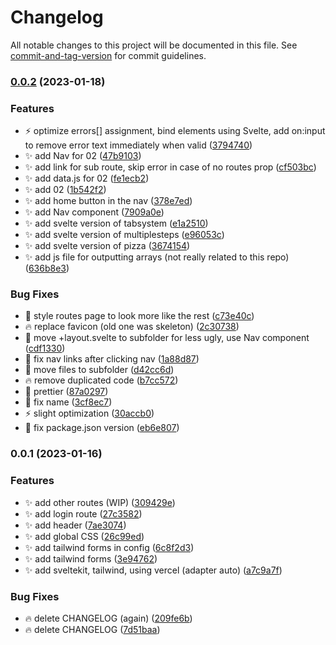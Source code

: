 # Changelog

All notable changes to this project will be documented in this file. See [commit-and-tag-version](https://github.com/absolute-version/commit-and-tag-version) for commit guidelines.

### [0.0.2](https://github.com/henrikvilhelmberglund/frontend-projekt-23-svelte/compare/v0.0.1...v0.0.2) (2023-01-18)


### Features

* :zap: optimize errors[] assignment, bind elements using Svelte, add on:input to remove error text immediately when valid ([3794740](https://github.com/henrikvilhelmberglund/frontend-projekt-23-svelte/commit/37947404399941d2ffeb3e87360892719e7d2d9b))
* :sparkles: add Nav for 02 ([47b9103](https://github.com/henrikvilhelmberglund/frontend-projekt-23-svelte/commit/47b91031ee966020d6e56a7fbe94a26f78e85e71))
* :sparkles: add link for sub route, skip error in case of no routes prop ([cf503bc](https://github.com/henrikvilhelmberglund/frontend-projekt-23-svelte/commit/cf503bc21c30b4f83bbb2252a4605572e9cdfe17))
* :sparkles: add data.js for 02 ([fe1ecb2](https://github.com/henrikvilhelmberglund/frontend-projekt-23-svelte/commit/fe1ecb258d9bf05cb6c5f170952c25bbb0292dfb))
* :sparkles: add 02 ([1b542f2](https://github.com/henrikvilhelmberglund/frontend-projekt-23-svelte/commit/1b542f2ecc0e9ddd2ffd4b32a2f11f998a8be18a))
* :sparkles: add home button in the nav ([378e7ed](https://github.com/henrikvilhelmberglund/frontend-projekt-23-svelte/commit/378e7ed55be456e1f339de5fbc6b8a05d1e69245))
* :sparkles: add Nav component ([7909a0e](https://github.com/henrikvilhelmberglund/frontend-projekt-23-svelte/commit/7909a0e8b35c27b87d9ca712c9dde999ebaea515))
* :sparkles: add svelte version of tabsystem ([e1a2510](https://github.com/henrikvilhelmberglund/frontend-projekt-23-svelte/commit/e1a25102dbd0e8b542bb1a5e8ed74f2ecd2d8b45))
* :sparkles: add svelte version of multiplesteps ([e96053c](https://github.com/henrikvilhelmberglund/frontend-projekt-23-svelte/commit/e96053c1b245864f508de59ad53d500d11facafc))
* :sparkles: add svelte version of pizza ([3674154](https://github.com/henrikvilhelmberglund/frontend-projekt-23-svelte/commit/3674154e16c6df643fb1474a8011e6f4ea7e918b))
* :sparkles: add js file for outputting arrays (not really related to this repo) ([636b8e3](https://github.com/henrikvilhelmberglund/frontend-projekt-23-svelte/commit/636b8e38e8f548f914f2a8a6a2be3a0bcfa2a546))


### Bug Fixes

* :lipstick: style routes page to look more like the rest ([c73e40c](https://github.com/henrikvilhelmberglund/frontend-projekt-23-svelte/commit/c73e40ca416672e83621a94b3ba2e40f85945226))
* :fire: replace favicon (old one was skeleton) ([2c30738](https://github.com/henrikvilhelmberglund/frontend-projekt-23-svelte/commit/2c307383cb77a8933e6a3122e49411e49ac5bbef))
* :bug: move +layout.svelte to subfolder for less ugly, use Nav component ([cdf1330](https://github.com/henrikvilhelmberglund/frontend-projekt-23-svelte/commit/cdf13300f37da645d75bbbe448757d4ca7215b01))
* :bug: fix nav links after clicking nav ([1a88d87](https://github.com/henrikvilhelmberglund/frontend-projekt-23-svelte/commit/1a88d8787c23364d2a5804f9419b872e4f7b4327))
* :art: move files to subfolder ([d42cc6d](https://github.com/henrikvilhelmberglund/frontend-projekt-23-svelte/commit/d42cc6dacd1e0e5ef2fd8e7ad10bfa37d274c495))
* :fire: remove duplicated code ([b7cc572](https://github.com/henrikvilhelmberglund/frontend-projekt-23-svelte/commit/b7cc572d18ef98190f7bb39314486bd8a74ad873))
* :lipstick: prettier ([87a0297](https://github.com/henrikvilhelmberglund/frontend-projekt-23-svelte/commit/87a0297b1ae70f1fb087ed378d7f1c6c680e8775))
* :bug: fix name ([3cf8ec7](https://github.com/henrikvilhelmberglund/frontend-projekt-23-svelte/commit/3cf8ec7cb3459bb9aff27427ef3bafbb077c47c2))
* :zap: slight optimization ([30accb0](https://github.com/henrikvilhelmberglund/frontend-projekt-23-svelte/commit/30accb08810fc37873833ea128b9066bd0aa1110))
* :bug: fix package.json version ([eb6e807](https://github.com/henrikvilhelmberglund/frontend-projekt-23-svelte/commit/eb6e8074c71ef54e42c7c0abbaf78b42931a228d))

### 0.0.1 (2023-01-16)


### Features

* :sparkles: add other routes (WIP) ([309429e](https://github.com/henrikvilhelmberglund/frontend-projekt-23-svelte/commit/309429e9964f776f37ce6fbb73bc720fb9d68bd4))
* :sparkles: add login route ([27c3582](https://github.com/henrikvilhelmberglund/frontend-projekt-23-svelte/commit/27c358275e264a823ae584c4df481b8863ee5a47))
* :sparkles: add header ([7ae3074](https://github.com/henrikvilhelmberglund/frontend-projekt-23-svelte/commit/7ae307415b82297c3a29605f46563851449b50d0))
* :sparkles: add global CSS ([26c99ed](https://github.com/henrikvilhelmberglund/frontend-projekt-23-svelte/commit/26c99ed9f6460fac81f0fa8aca499ba2c195640d))
* :sparkles: add tailwind forms in config ([6c8f2d3](https://github.com/henrikvilhelmberglund/frontend-projekt-23-svelte/commit/6c8f2d30411d15469694246d211d5e393a02bf4b))
* :sparkles: add tailwind forms ([3e94762](https://github.com/henrikvilhelmberglund/frontend-projekt-23-svelte/commit/3e94762bfe92162483e64536ac461fd98913aff5))
* :sparkles: add sveltekit, tailwind, using vercel (adapter auto) ([a7c9a7f](https://github.com/henrikvilhelmberglund/frontend-projekt-23-svelte/commit/a7c9a7f48916aaaaa7471394bcc4a03e26aaba05))


### Bug Fixes

* :fire: delete CHANGELOG (again) ([209fe6b](https://github.com/henrikvilhelmberglund/frontend-projekt-23-svelte/commit/209fe6bb4c319dca581df42f97ea861057e266c0))
* :fire: delete CHANGELOG ([7d51baa](https://github.com/henrikvilhelmberglund/frontend-projekt-23-svelte/commit/7d51baa8c6806febc978acdd864b7c92ca25cef1))
